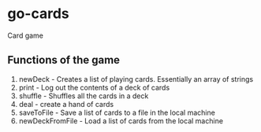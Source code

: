 # go-cards
Card game


## Functions of the game
1. newDeck - Creates a list of playing cards. Essentially an array of strings
2. print - Log out the contents of a deck of cards 
3. shuffle - Shuffles all the cards in a deck 
4. deal - create a hand of cards 
5. saveToFile - Save a list of cards to a file in the local machine 
6. newDeckFromFile - Load a list of cards from the local machine 




